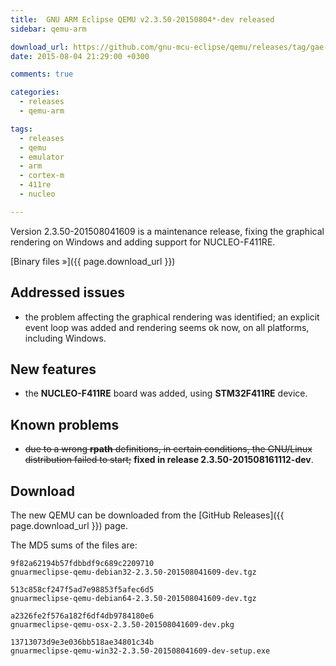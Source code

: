 ```yaml
---
title:  GNU ARM Eclipse QEMU v2.3.50-20150804*-dev released
sidebar: qemu-arm

download_url: https://github.com/gnu-mcu-eclipse/qemu/releases/tag/gae-2.3.50-20150804/
date: 2015-08-04 21:29:00 +0300

comments: true

categories:
  - releases
  - qemu-arm

tags:
  - releases
  - qemu
  - emulator
  - arm
  - cortex-m
  - 411re
  - nucleo

---
```


Version 2.3.50-201508041609 is a maintenance release, fixing the graphical rendering on Windows and adding support for NUCLEO-F411RE.

[Binary files »]({{ page.download_url }})

## Addressed issues

* the problem affecting the graphical rendering was identified; an explicit event loop was added and rendering seems ok now, on all platforms, including Windows.

## New features

* the **NUCLEO-F411RE** board was added, using **STM32F411RE** device.

## Known problems

* <del>due to a wrong **rpath** definitions, in certain conditions, the GNU/Linux distribution failed to start;</del> **fixed in release 2.3.50-201508161112-dev**.

## Download

The new QEMU can be downloaded from the [GitHub Releases]({{ page.download_url }}) page.

The MD5 sums of the files are:


	9f82a62194b57fdbbdf9c689c2209710
	gnuarmeclipse-qemu-debian32-2.3.50-201508041609-dev.tgz

	513c858cf247f5ad7e98853f5afec6d5
	gnuarmeclipse-qemu-debian64-2.3.50-201508041609-dev.tgz

	a2326fe2f576a182f6df4db9784180e6
	gnuarmeclipse-qemu-osx-2.3.50-201508041609-dev.pkg

	13713073d9e3e036bb518ae34801c34b
	gnuarmeclipse-qemu-win32-2.3.50-201508041609-dev-setup.exe
